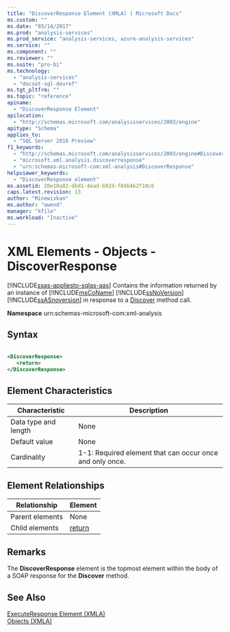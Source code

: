 ```yaml
---
title: "DiscoverResponse Element (XMLA) | Microsoft Docs"
ms.custom: ""
ms.date: "03/14/2017"
ms.prod: "analysis-services"
ms.prod_service: "analysis-services, azure-analysis-services"
ms.service: ""
ms.component: ""
ms.reviewer: ""
ms.suite: "pro-bi"
ms.technology: 
  - "analysis-services"
  - "docset-sql-devref"
ms.tgt_pltfrm: ""
ms.topic: "reference"
apiname: 
  - "DiscoverResponse Element"
apilocation: 
  - "http://schemas.microsoft.com/analysisservices/2003/engine"
apitype: "Schema"
applies_to: 
  - "SQL Server 2016 Preview"
f1_keywords: 
  - "http://schemas.microsoft.com/analysisservices/2003/engine#DiscoverResponse"
  - "microsoft.xml.analysis.discoverresponse"
  - "urn:schemas-microsoft-com:xml-analysis#DiscoverResponse"
helpviewer_keywords: 
  - "DiscoverResponse element"
ms.assetid: 20e10a82-dbd1-4ead-b92d-f84b4b2f10c6
caps.latest.revision: 13
author: "Minewiskan"
ms.author: "owend"
manager: "kfile"
ms.workload: "Inactive"
---
```

# XML Elements - Objects - DiscoverResponse
[!INCLUDE[ssas-appliesto-sqlas-aas](../../includes/ssas-appliesto-sqlas-aas.md)]
  Contains the information returned by an instance of [!INCLUDE[msCoName](../../includes/msconame-md.md)] [!INCLUDE[ssNoVersion](../../includes/ssnoversion-md.md)] [!INCLUDE[ssASnoversion](../../includes/ssasnoversion-md.md)] in response to a [Discover](../../analysis-services/xmla/xml-elements-methods-discover.md) method call.  
  
 **Namespace** urn:schemas-microsoft-com:xml-analysis  
  
## Syntax  
  
```xml  
  
<DiscoverResponse>  
   <return>  
</DiscoverResponse>  
```  
  
## Element Characteristics  
  
|Characteristic|Description|  
|--------------------|-----------------|  
|Data type and length|None|  
|Default value|None|  
|Cardinality|1-1: Required element that can occur once and only once.|  
  
## Element Relationships  
  
|Relationship|Element|  
|------------------|-------------|  
|Parent elements|None|  
|Child elements|[return](../../analysis-services/xmla/xml-elements-properties/return-element-xmla.md)|  
  
## Remarks  
 The **DiscoverResponse** element is the topmost element within the body of a SOAP response for the **Discover** method.  
  
## See Also  
 [ExecuteResponse Element &#40;XMLA&#41;](../../analysis-services/xmla/xml-elements-objects-executeresponse.md)   
 [Objects &#40;XMLA&#41;](../../analysis-services/xmla/xml-elements-objects.md)  
  
  
